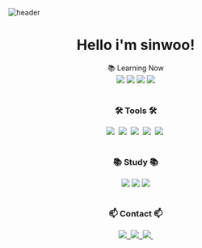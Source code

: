 ![header](https://capsule-render.vercel.app/api?type=wave&height=300&text=sinwoo%&reversal=false&fontAlign=50&animation=twinkling)

<h1 align="center">Hello i'm sinwoo!</h1>

<div align="center" font-weight="bold">
     📚 Learning Now
</div>

<div display="flex" align="center">
     <img src="https://img.shields.io/badge/html5-%23E34F26.svg?style=for-the-badge&logo=html5&logoColor=white" />
     <img src="https://img.shields.io/badge/css3-%231572B6.svg?style=for-the-badge&logo=css3&logoColor=white" />
     <img src="https://img.shields.io/badge/JavaScript-FCC624?style=for-the-badge&logo=javascript&logoColor=black" />
     <img src="https://img.shields.io/badge/react-008DDA?style=for-the-badge&logo=react&logoColor=black" />
</div>
    
<br>

<h3 align="center">🛠 Tools 🛠</h3>
<div align="center">
  <img src="https://img.shields.io/badge/git-F05033.svg?style=for-the-badge&logo=git&logoColor=white" />&nbsp
  <img src="https://img.shields.io/badge/github-181717.svg?style=for-the-badge&logo=github&logoColor=white" />&nbsp
  <img src="https://img.shields.io/badge/VSCode-2C2C32.svg?style=for-the-badge&logo=visual-studio-code&logoColor=22ABF3" />&nbsp
  <img src="https://img.shields.io/badge/figma-F24E1E.svg?style=for-the-badge&logo=figma&logoColor=white" />&nbsp
     <img src="https://img.shields.io/badge/eclipse-ff7f50?style=for-the-badge&logo=eclipse&logoColor=black" />&nbsp
</div>

<br>

<h3 align="center">📚 Study 📚</h3>
<div align="center">
     <img src="https://img.shields.io/badge/spring-3cb371?style=for-the-badge&logo=spring&logoColor=black" />
     <img src="https://img.shields.io/badge/nodejs-008DDA?style=for-the-badge&logo=nodejs&logoColor=black" />
     <img src="https://img.shields.io/badge/Java-a9a9a9?style=for-the-badge&logo=Java&logoColor=ff0000" />
</div>

<br>

<h3 align="center">📫 Contact 📫</h3>
<div align="center">
  <a href="https://velog.io/@sinwoo_dev">
    <img src="https://img.shields.io/badge/Velog-1EBC8F?style=for-the-badge&logo=velog&logoColor=white" />&nbsp
  </a>
  <a href="mail: dev.sinwoo@gma">
    <img
      src="https://img.shields.io/badge/dev.sinwoo@gmail.com-D14836?style=for-the-badge&logo=gmail&logoColor=white"/>&nbsp
  </a>
     <a href="https://longhaired-shroud-8ce.notion.site/a40a3d7aeca4496184278783ab5ee0d0?pvs=73">
    <img
      src="https://img.shields.io/badge/notion-white?style=for-the-badge&logo=notion&logoColor=black"/>&nbsp
  </a>
</div>

<!--
**kimsinwoo/kimsinwoo** is a ✨ _special_ ✨ repository because its `README.md` (this file) appears on your GitHub profile.

intstargram

Here are some ideas to get you started:

- 🔭 I’m currently working on ...
- 🌱 I’m currently learning ...
- 👯 I’m looking to collaborate on ...
- 🤔 I’m looking for help with ...
- 💬 Ask me about ...
- 📫 How to reach me: ...
- 😄 Pronouns: ...
- ⚡ Fun fact: 
-->
